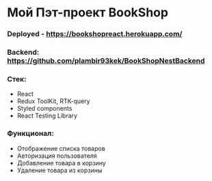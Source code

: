 # Мой Пэт-проект BookShop
### Deployed - https://bookshopreact.herokuapp.com/
### Backend: https://github.com/plambir93kek/BookShopNestBackend

### Стек:
* React
* Redux ToolKit, RTK-query
* Styled components
* React Testing Library

### Функционал:
* Отображение списка товаров
* Авторизация пользователя
* Добавление товара в корзину
* Удаление товара из корзины

